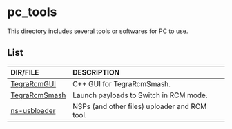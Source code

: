 # pc_tools

This directory includes several tools or softwares for PC to use.

## List

DIR/FILE | DESCRIPTION
:- | :-
[TegraRcmGUI](./TegraRcmGUI)        | C++ GUI for TegraRcmSmash.
[TegraRcmSmash](./TegraRcmSmash)    | Launch payloads to Switch in RCM mode.
[ns-usbloader](./ns-usbloader)      | NSPs (and other files) uploader and RCM tool.
